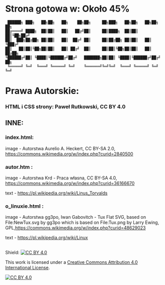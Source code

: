 # Strona gotowa w: Około 45%
     ██████╗ ███╗   ██╗██╗   ██╗    ██╗██╗     ██╗███╗   ██╗██╗   ██╗██╗  ██╗                         
    ██╔════╝ ████╗  ██║██║   ██║   ██╔╝██║     ██║████╗  ██║██║   ██║╚██╗██╔╝                        
    ██║  ███╗██╔██╗ ██║██║   ██║  ██╔╝ ██║     ██║██╔██╗ ██║██║   ██║ ╚███╔╝                         
    ██║   ██║██║╚██╗██║██║   ██║ ██╔╝  ██║     ██║██║╚██╗██║██║   ██║ ██╔██╗                         
    ╚██████╔╝██║ ╚████║╚██████╔╝██╔╝   ███████╗██║██║ ╚████║╚██████╔╝██╔╝ ██╗                        
     ╚═════╝ ╚═╝  ╚═══╝ ╚═════╝ ╚═╝    ╚══════╝╚═╝╚═╝  ╚═══╝ ╚═════╝ ╚═╝  ╚═╝                        
                       
# Prawa Autorskie: 
### HTML i CSS strony: Paweł Rutkowski, CC BY 4.0

## INNE: 

### index.html:

image - Autorstwa Aurelio A. Heckert, CC BY-SA 2.0, https://commons.wikimedia.org/w/index.php?curid=2840500



### autor.htm : 
image - Autorstwa Krd - Praca własna, CC BY-SA 4.0, https://commons.wikimedia.org/w/index.php?curid=36166670

text -  https://pl.wikipedia.org/wiki/Linus_Torvalds

### o_linuxie.html :
image - Autorstwa gg3po, Iwan Gabovitch - Tux Flat SVG, based on File:NewTux.svg by gg3po which is based on File:Tux.png by Larry Ewing, GPL,https://commons.wikimedia.org/w/index.php?curid=48629023

text - https://pl.wikipedia.org/wiki/Linux

## 
Shield: [![CC BY 4.0][cc-by-shield]][cc-by]

This work is licensed under a
[Creative Commons Attribution 4.0 International License][cc-by].

[![CC BY 4.0][cc-by-image]][cc-by]

[cc-by]: http://creativecommons.org/licenses/by/4.0/
[cc-by-image]: https://i.creativecommons.org/l/by/4.0/88x31.png
[cc-by-shield]: https://img.shields.io/badge/License-CC%20BY%204.0-lightgrey.svg
